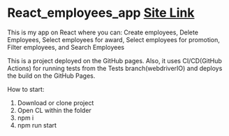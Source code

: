 # React_employees_app <a href="https://bilvad1.github.io/React_employees_app/">Site Link</a>
This is my app on React where you can: Create employees, Delete Employees, Select employees for award, Select employees for promotion, Filter employees, and Search Employees

This is a project deployed on the GitHub pages. Also, it uses CI/CD(GitHub Actions) for running tests from the Tests branch(webdriverIO) and deploys the build on the GitHub Pages.

How to start:
 1. Download or clone project
 2. Open CL within the folder
 3. npm i
 4. npm run start
